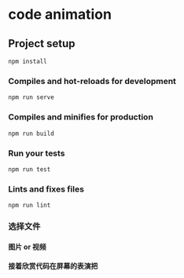 # code animation

## Project setup
```
npm install
```

### Compiles and hot-reloads for development
```
npm run serve
```

### Compiles and minifies for production
```
npm run build
```

### Run your tests
```
npm run test
```

### Lints and fixes files
```
npm run lint
```


### 选择文件
#### 图片 or 视频
#### 接着欣赏代码在屏幕的表演把
